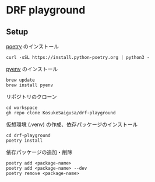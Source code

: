 # DRF playground

## Setup

[poetry](https://python-poetry.org/docs/) のインストール

```shell
curl -sSL https://install.python-poetry.org | python3 -
```

[pyenv](https://github.com/pyenv/pyenv) のインストール

```shell
brew update
brew install pyenv
```

リポジトリのクローン

```shell
cd workspace
gh repo clone KosukeSaigusa/drf-playground
```

仮想環境 (.venv) の作成、依存パッケージのインストール

```shell
cd drf-playground
poetry install
```

依存パッケージの追加・削除

```shell
poetry add <package-name>
poetry add <package-name> --dev
poetry remove <package-name>
```
